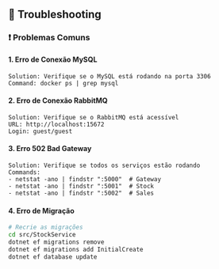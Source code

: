 ## 🐛 Troubleshooting

### ❗ Problemas Comuns

#### 1. Erro de Conexão MySQL
```
Solution: Verifique se o MySQL está rodando na porta 3306
Command: docker ps | grep mysql
```

#### 2. Erro de Conexão RabbitMQ
```
Solution: Verifique se o RabbitMQ está acessível
URL: http://localhost:15672
Login: guest/guest
```

#### 3. Erro 502 Bad Gateway
```
Solution: Verifique se todos os serviços estão rodando
Commands:
- netstat -ano | findstr ":5000"  # Gateway
- netstat -ano | findstr ":5001"  # Stock  
- netstat -ano | findstr ":5002"  # Sales
```

#### 4. Erro de Migração
```bash
# Recrie as migrações
cd src/StockService
dotnet ef migrations remove
dotnet ef migrations add InitialCreate
dotnet ef database update
```